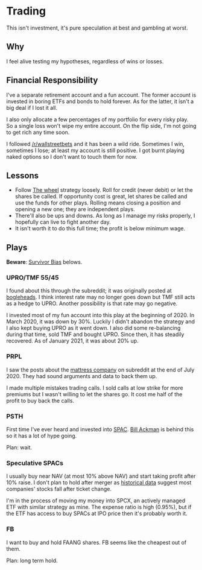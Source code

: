 # Trading

This isn't investment, it's pure speculation at best and gambling at worst.

## Why

I feel alive testing my hypotheses, regardless of wins or losses.

## Financial Responsibility

I've a separate retirement account and a fun account.
The former account is invested in boring ETFs and bonds to hold forever.
As for the latter, it isn't a big deal if I lost it all.

I also only allocate a few percentages of my portfolio for every risky play.
So a single loss won't wipe my entire account.
On the flip side, I'm not going to get rich any time soon.

I followed [/r/wallstreetbets](https://old.reddit.com/r/wallstreetbets/) and it has been a wild ride.
Sometimes I win, sometimes I lose; at least my account is still positive.
I got burnt playing naked options so I don't want to touch them for now.

## Lessons

- Follow [The wheel](https://old.reddit.com/r/options/comments/a36k4j/the_wheel_aka_triple_income_strategy_explained/) strategy loosely. Roll for credit (never debit) or let the shares be called. If opportunity cost is great, let shares be called and use the funds for other plays. Rolling means closing a position and opening a new one; they are independent plays.
- There'll also be ups and downs. As long as I manage my risks properly, I hopefully can live to fight another day.
- It isn't worth it to do this full time; the profit is below minimum wage.

## Plays

**Beware**: [Survivor Bias](https://en.wikipedia.org/wiki/Survivorship_bias) belows.

### UPRO/TMF 55/45

I found about this through the subreddit; it was originally posted at [bogleheads](https://www.bogleheads.org/forum/viewtopic.php?f=10&t=288192).
I think interest rate may no longer goes down but TMF still acts as a hedge to UPRO.
Another possibility is that rate may go negative.

I invested most of my fun account into this play at the beginning of 2020.
In March 2020, it was down by 30%. 
Luckily I didn't abandon the strategy and I also kept buying UPRO as it went down.
I also did some re-balancing during that time, sold TMF and bought UPRO.
Since then, it has steadily recovered. 
As of January 2021, it was about 20% up.

### PRPL

I saw the posts about the [mattress company](https://purple.com/) on subreddit at the end of July 2020.
They had sound arguments and data to back them up.

I made multiple mistakes trading calls.
I sold calls at low strike for more premiums but I wasn't willing to let the shares go.
It cost me half of the profit to buy back the calls.

### PSTH

First time I've ever heard and invested into [SPAC](https://www.investopedia.com/terms/s/spac.asp).
[Bill Ackman](https://en.wikipedia.org/wiki/Bill_Ackman) is behind this so it has a lot of hype going.

Plan: wait.

### Speculative SPACs

I usually buy near NAV (at most 10% above NAV) and start taking profit after 10% raise.
I don't plan to hold after merger as [historical data](https://corpgov.law.harvard.edu/2020/11/19/a-sober-look-at-spacs/) suggest most companies' stocks fall after ticket change.

I'm in the process of moving my money into SPCX, an actively managed ETF with similar strategy as mine.
The expense ratio is high (0.95%), but if the ETF has access to buy SPACs at IPO price then it's probably worth it.

### FB

I want to buy and hold FAANG shares.
FB seems like the cheapest out of them.

Plan: long term hold.